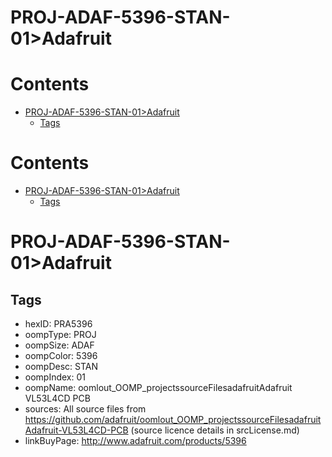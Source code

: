 
PROJ-ADAF-5396-STAN-01>Adafruit
===============================

Contents
========

* [PROJ-ADAF-5396-STAN-01>Adafruit](#proj-adaf-5396-stan-01adafruit)
	* [Tags](#tags)

Contents
========

* [PROJ-ADAF-5396-STAN-01>Adafruit](#proj-adaf-5396-stan-01adafruit)
	* [Tags](#tags)

# PROJ-ADAF-5396-STAN-01>Adafruit

## Tags

- hexID: PRA5396
- oompType: PROJ
- oompSize: ADAF
- oompColor: 5396
- oompDesc: STAN
- oompIndex: 01
- oompName: oomlout_OOMP_projectssourceFilesadafruitAdafruit VL53L4CD PCB
- sources: All source files from https://github.com/adafruit/oomlout_OOMP_projectssourceFilesadafruitAdafruit-VL53L4CD-PCB (source licence details in srcLicense.md)
- linkBuyPage: http://www.adafruit.com/products/5396
